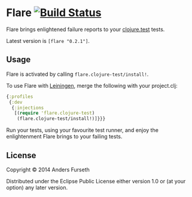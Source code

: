 # Flare [![Build Status](https://travis-ci.org/andersfurseth/flare.svg?branch=master)](https://travis-ci.org/andersfurseth/flare)

Flare brings enlightened failure reports to your [clojure.test](http://richhickey.github.io/clojure/clojure.test-api.html) tests.

Latest version is `[flare "0.2.1"]`.

## Usage

Flare is activated by calling `flare.clojure-test/install!`.

To use Flare with [Leiningen](http://leiningen.org/), merge the following with your project.clj:

```clojure
{:profiles
 {:dev
  {:injections
   [(require 'flare.clojure-test)
    (flare.clojure-test/install!)]}}}
```

Run your tests, using your favourite test runner, and enjoy the enlightenment Flare brings to your failing tests.

## License

Copyright © 2014 Anders Furseth

Distributed under the Eclipse Public License either version 1.0 or (at
your option) any later version.
